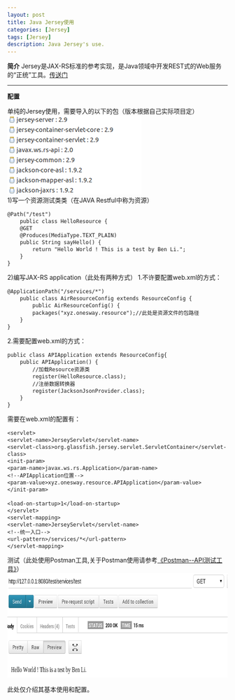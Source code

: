 ```yaml
---
layout: post
title: Java Jersey使用
categories: [Jersey]
tags: [Jersey]
description: Java Jersey's use.
---
```


**简介**
    Jersey是JAX-RS标准的参考实现，是Java领域中开发REST式的Web服务的“正统”工具。<a href="https://jersey.java.net" target="_blank">传送门</a>

-----
**配置**

单纯的Jersey使用，需要导入的以下的包（版本根据自己实际项目定）
<img src="/img/jersey.png" width="306" height="180">   
1)写一个资源测试类类（在JAVA Restful中称为资源）

    @Path("/test")
        public class HelloResource {
        @GET
        @Produces(MediaType.TEXT_PLAIN)
        public String sayHello() {
            return "Hello World ! This is a test by Ben Li.";
        }
    }

2)编写JAX-RS application（此处有两种方式）
1.不许要配置web.xml的方式：

    @ApplicationPath("/services/*")
        public class AirResourceConfig extends ResourceConfig {
            public AirResourceConfig() {
            packages("xyz.onesway.resource");//此处是资源文件的包路径
        }
    }

2.需要配置web.xml的方式：

    public class APIApplication extends ResourceConfig{
        public APIApplication() {
            //加载Resource资源类
            register(HelloResource.class);
            //注册数据转换器
            register(JacksonJsonProvider.class);
        }
    }

需要在web.xml的配置有：

    <servlet>
    <servlet-name>JerseyServlet</servlet-name>
    <servlet-class>org.glassfish.jersey.servlet.ServletContainer</servlet-class>
    <init-param>
    <param-name>javax.ws.rs.Application</param-name>
    <!--APIApplication位置-->
    <param-value>xyz.onesway.resource.APIApplication</param-value>
    </init-param>

    <load-on-startup>1</load-on-startup>
    </servlet>
    <servlet-mapping>
    <servlet-name>JerseyServlet</servlet-name>
    <!--统一入口-->
    <url-pattern>/services/*</url-pattern>
    </servlet-mapping>

测试（此处使用Postman工具,关于Postman使用请参考<a href="http://blog.onesway.xyz/tools/2015/03/10/postman-api-tool.html">《Postman--API测试工具》</a>）   
<img src="/img/test-result.png" width="719" height="238">   


此处仅介绍其基本使用和配置。


